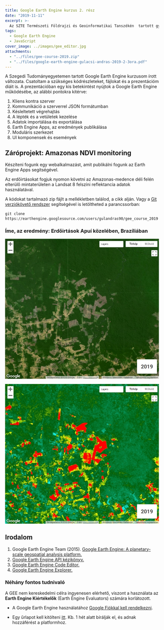 ```yaml
---
title: Google Earth Engine kurzus 2. rész
date: "2019-11-11"
excerpt: >-
  Az SZTE Természeti Földrajzi és Geoinformatikai Tanszékén  tartott gyakorlatorientált Google Earth Engine kurzusom írott változata.
tags:
  - Google Earth Engine
  - JavaScript
cover_image: ../images/gee_editor.jpg
attachments:
  - "../files/gee-course-2019.zip"
  - "../files/google-earth-engine-gulacsi-andras-2019-2-3ora.pdf"
---
```


A Szegedi Tudományegyetemen tartott Google Earth Engine kurzusom írott változata. Csatoltam a szükséges kódrészleteket, fájlokat és a prezentációm diáit is. A prezentációban egy kis betekintést nyújtok a Google Earth Engine működésébe, az alábbi pontokra kitérve:

1. Kliens kontra szerver
2. Kommunikáció a szerverrel JSON formátumban
3. Késleltetett végrehajtás
4. A lépték és a vetületek kezelése
5. Adatok importálása és exportálása
6. Earth Engine Apps, az eredmények publikálása
7. Moduláris szerkezet
8. UI komponensek és események


## Záróprojekt: Amazonas NDVI monitoring

Készíteni fogunk egy webalkalmazást, amit publikálni fogunk az Earth Engine Apps segítségével.

Az erdőirtásokat fogjuk nyomon követni az Amazonas-medence déli felén elterülő mintaterületen a Landsat 8 felszíni reflektancia adatok használatával.

A kódokat tartalmazó zip fájlt a mellékletben találod, a cikk alján. Vagy a [Git verziókövető rendszer](https://git-scm.com/) segítségével is letöltheted a parancssorban:

````git
git clone https://earthengine.googlesource.com/users/gulandras90/gee_course_2019
````

### Íme, az eredmény: Erdőirtások Apuí közelében, Brazíliában

![Landsat 8 valós színes kompozit](../images/uploads/amazonas-landsat8-kompozit.jpg)

![Landsat 8 standardizált NDVI](../images/uploads/amazonas-landsat8-standardized-ndvi.jpg)


## Irodalom

1. Google Earth Engine Team (2015). [Google Earth Engine: A planetary-scale geospatial analysis platform.](https://earthengine.google.com)
2. [Google Earth Engine API kézikönyv.](https://developers.google.com/earth-engine/) 
3. [Google Earth Engine Code Editor.](https://code.earthengine.google.com/)
4. [Google Earth Engine Explorer.](https://explorer.earthengine.google.com)

### Néhány fontos tudnivaló

A GEE nem kereskedelmi célra ingyenesen elérhető, viszont a használata az **Earth Engine Kiértékelők** (Earth Engine Evaluators) számára korlátozott.

* A Google Earth Engine használatához [Google Fiókkal kell rendelkezni](https://accounts.google.com/SignUp?hl=hu).

* Egy űrlapot kell kitölteni [itt](https://signup.earthengine.google.com/). Kb. 1 hét alatt bírálják el, és adnak hozzáférést a platformhoz.

